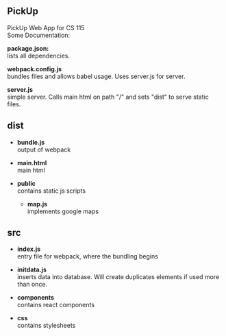 PickUp
---
PickUp Web App for CS 115 <br />
Some Documentation:

__package.json:__ <br />
lists all dependencies. <br />

__webpack.config.js__ <br />
bundles files and allows babel usage. Uses server.js for server. <br />

__server.js__ <br />
simple server. Calls main html on path "/" and sets "dist" to serve static files. <br />

dist 
---
* __bundle.js__ <br />
output of webpack <br />

* __main.html__ <br />
main html <br />

* __public__ <br />
contains static js scripts <br />
  * __map.js__ <br />
  implements google maps <br />

src
---
* __index.js__ <br />
entry file for webpack, where the bundling begins <br />

* __initdata.js__ <br />
inserts data into database. Will create duplicates elements if used more than once. <br />

* __components__ <br />
contains react components <br />

* __css__ <br />
contains stylesheets <br />
